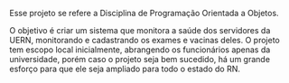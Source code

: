 Esse projeto se refere a Disciplina de Programação Orientada a Objetos. 

O objetivo é criar um sistema que monitora a saúde dos servidores da UERN, monitorando e cadastrando os exames e vacinas deles. 
O projeto tem escopo local inicialmente, abrangendo os funcionários apenas da universidade, porém caso o projeto seja bem sucedido, há um grande esforço para que ele seja ampliado para todo o estado do RN.

